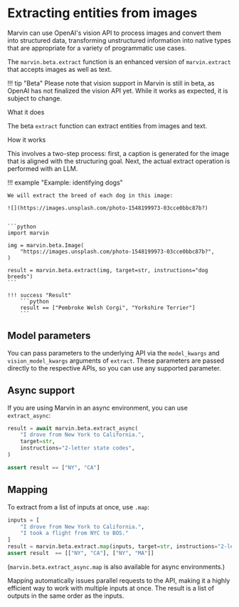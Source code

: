 # Extracting entities from images

Marvin can use OpenAI's vision API to process images and convert them into structured data, transforming unstructured information into native types that are appropriate for a variety of programmatic use cases.

The `marvin.beta.extract` function is an enhanced version of `marvin.extract` that accepts images as well as text.


!!! tip "Beta"
    Please note that vision support in Marvin is still in beta, as OpenAI has not finalized the vision API yet. While it works as expected, it is subject to change.

<div class="admonition abstract">
  <p class="admonition-title">What it does</p>
  <p>
    The beta <code>extract</code> function can extract entities from images and text.
  </p>
</div>


<div class="admonition info">
  <p class="admonition-title">How it works</p>
  <p>
    
  This involves a two-step process: first, a caption is generated for the image that is aligned with the structuring goal. Next, the actual extract operation is performed with an LLM.

  </p>
</div>



!!! example "Example: identifying dogs"

    We will extract the breed of each dog in this image:

    ![](https://images.unsplash.com/photo-1548199973-03cce0bbc87b?)

    
    ```python
    import marvin
    
    img = marvin.beta.Image(
        "https://images.unsplash.com/photo-1548199973-03cce0bbc87b?",
    )

    result = marvin.beta.extract(img, target=str, instructions="dog breeds")
    ```

    !!! success "Result"
        ```python
        result == ["Pembroke Welsh Corgi", "Yorkshire Terrier"]
        ```    

## Model parameters
You can pass parameters to the underlying API via the `model_kwargs` and `vision_model_kwargs` arguments of `extract`. These parameters are passed directly to the respective APIs, so you can use any supported parameter.


## Async support
If you are using Marvin in an async environment, you can use `extract_async`:
  
```python
result = await marvin.beta.extract_async(
    "I drove from New York to California.",
    target=str,
    instructions="2-letter state codes",
) 

assert result == ["NY", "CA"]
```

## Mapping

To extract from a list of inputs at once, use `.map`:

```python
inputs = [
    "I drove from New York to California.",
    "I took a flight from NYC to BOS."
]
result = marvin.beta.extract.map(inputs, target=str, instructions="2-letter state codes")
assert result  == [["NY", "CA"], ["NY", "MA"]]
```

(`marvin.beta.extract_async.map` is also available for async environments.)

Mapping automatically issues parallel requests to the API, making it a highly efficient way to work with multiple inputs at once. The result is a list of outputs in the same order as the inputs.
